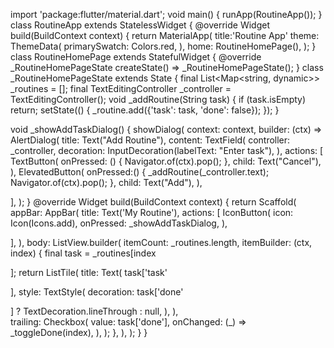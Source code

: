 
import 'package:flutter/material.dart';
void main() {
  runApp(RoutineApp());
}
class RoutineApp extends StatelessWidget {
  @override
  Widget build(BuildContext context) {
   return MaterialApp(
   title:'Routine App'
   theme: ThemeData(
     primarySwatch: Colors.red,
   ),
   home: RoutineHomePage(),
  );
}
class RoutineHomePage extends StatefulWidget {
  @override
  _RoutineHomePageState createState() => _RoutineHomePageState();
}
class _RoutineHomePageState extends State<RoutineHomePage> {
  final List<Map<string, dynamic>> _routines = [];
  final TextEditingController _controller = TextEditingController();
  void _addRoutine(String task) {
    if (task.isEmpty) return;
setState(() {
   _routine.add({'task': task, 'done': false});
  });
 }

void _showAddTaskDialog() {
  showDialog(
   context: context,
   builder: (ctx) => AlertDialog(
     title: Text("Add Routine"),
    content: TextField(
      controller: _controller,
      decoration: InputDecoration(labelText: "Enter task"),
    ),
    actions: [
      TextButton(
        onPressed: () {
          Navigator.of(ctx).pop(); 
        },
        child: Text("Cancel"),
      ), 
      ElevatedButton(
        onPressed:() {
          _addRoutine(_controller.text);
          Navigator.of(ctx).pop();
        },
        child: Text("Add"),
      ),
    
],
 );
}
 @override
Widget build(BuildContext context) {
  return Scaffold(
    appBar: AppBar(
      title: Text('My Routine'),
     actions: [
       IconButton(
         icon: Icon(Icons.add),
         onPressed: _showAddTaskDialog,
     ), 

   ],
  ),
   body: ListView.builder(
     itemCount: _routines.length,
     itemBuilder: (ctx, index) {
        final task = _routines[index
   
];
        return ListTile(
          title: Text(
            task['task'

],
           style: TextStyle(
              decoration: task['done'
 
]
                  ? TextDecoration.lineThrough
                  : null,
           ),
         ),  
         trailing: Checkbox(
           value: task['done'],
           onChanged: (_) => _toggleDone(index),
         ),
       );
     },
    ),
  ); 
 } 
}   